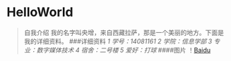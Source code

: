 # HelloWorld
>自我介绍
我的名字叫央增，来自西藏拉萨，那是一个美丽的地方。下面是我的详细资料。
###详细资料
*1 学号：14081161*
*2 学院：信息学部*
*3 专业：数字媒体技术*
*4 宿舍：二号楼* 
*5 爱好：打球*
####图片 
！[Baidu](http://bbs.crsky.com/1236983883/Mon_1209/25_187069_eaac13adbd074a5.jpg) 

